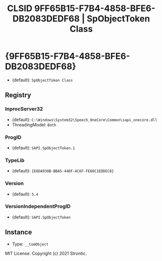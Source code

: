 ﻿---
title: "CLSID 9FF65B15-F7B4-4858-BFE6-DB2083DEDF68 | SpObjectToken Class"
excerpt: What is COM-Object CLSID 9FF65B15-F7B4-4858-BFE6-DB2083DEDF68?
---

# {9FF65B15-F7B4-4858-BFE6-DB2083DEDF68}

* (default): `SpObjectToken Class`

## Registry


### InprocServer32

* (default): `C:\Windows\System32\Speech_OneCore\Common\sapi_onecore.dll`
* ThreadingModel: `Both`

### ProgID

* (default): `SAPI.SpObjectToken.1`

### TypeLib

* (default): `{E6DA930B-BBA5-44DF-AC6F-FE60C1EDDEC8}`

### Version

* (default): `5.4`

### VersionIndependentProgID

* (default): `SAPI.SpObjectToken`

## Instance

* Type: `__ComObject`

MIT License. Copyright (c) 2021 Strontic.


